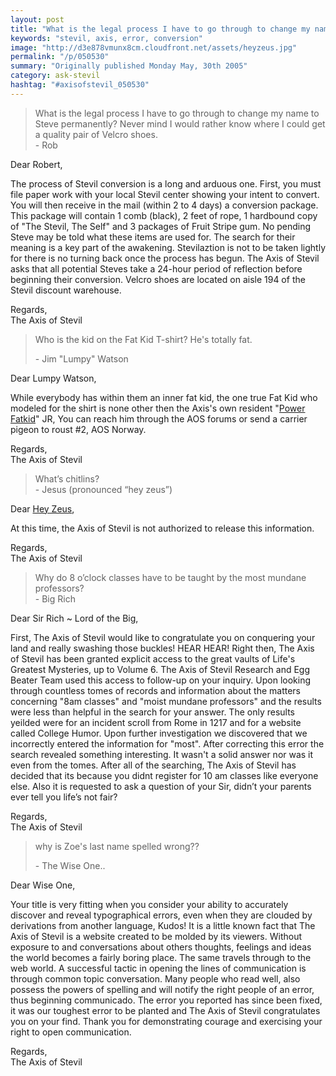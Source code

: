 ```yaml
---
layout: post
title: "What is the legal process I have to go through to change my name to Steve permanently? Never mind I would rather know where I could get a quality pair of Velcro shoes."
keywords: "stevil, axis, error, conversion"
image: "http://d3e878vmunx8cm.cloudfront.net/assets/heyzeus.jpg"
permalink: "/p/050530"
summary: "Originally published Monday May, 30th 2005"
category: ask-stevil
hashtag: "#axisofstevil_050530"
---
```


> What is the legal process I have to go through to change my name to Steve permanently? Never mind I would rather know where I could get a quality pair of Velcro shoes.   
> \- Rob

Dear Robert,

The process of Stevil conversion is a long and arduous one. First, you must file paper work with your local Stevil center showing your intent to convert. You will then receive in the mail (within 2 to 4 days) a conversion package. This package will contain 1 comb (black), 2 feet of rope, 1 hardbound copy of "The Stevil, The Self" and 3 packages of Fruit Stripe gum. No pending Steve may be told what these items are used for. The search for their meaning is a key part of the awakening. Stevilaztion is not to be taken lightly for there is no turning back once the process has begun. The Axis of Stevil asks that all potential Steves take a 24-hour period of reflection before beginning their conversion. Velcro shoes are located on aisle 194 of the Stevil discount warehouse.

Regards,  
The Axis of Stevil

> Who is the kid on the Fat Kid T-shirt? He's totally fat.
> 
> \- Jim "Lumpy" Watson

Dear Lumpy Watson,

While everybody has within them an inner fat kid, the one true Fat Kid who modeled for the shirt is none other then the Axis's own resident "[Power Fatkid](/phpBB2/profile.php?mode=viewprofile&u=20 "Power Fatkid")" JR, You can reach him through the AOS forums or send a carrier pigeon to roust #2, AOS Norway.

Regards,  
The Axis of Stevil

> What’s chitlins?  
> \- Jesus (pronounced “hey zeus”)

Dear [Hey Zeus](http://d3e878vmunx8cm.cloudfront.net/assets/heyzeus.jpg "Hey Zeus"),

At this time, the Axis of Stevil is not authorized to release this information.

Regards,  
The Axis of Stevil

> Why do 8 o’clock classes have to be taught by the most mundane professors?  
> \- Big Rich

Dear Sir Rich ~ Lord of the Big,

First, The Axis of Stevil would like to congratulate you on conquering your land and really swashing those buckles! HEAR HEAR! Right then, The Axis of Stevil has been granted explicit access to the great vaults of Life's Greatest Mysteries, up to Volume 6. The Axis of Stevil Research and Egg Beater Team used this access to follow-up on your inquiry. Upon looking through countless tomes of records and information about the matters concerning "8am classes" and "moist mundane professors" and the results were less than helpful in the search for your answer. The only results yeilded were for an incident scroll from Rome in 1217 and for a website called College Humor. Upon further investigation we discovered that we incorrectly entered the information for "most". After correcting this error the search revealed something interesting. It wasn't a solid answer nor was it even from the tomes. After all of the searching, The Axis of Stevil has decided that its because you didnt register for 10 am classes like everyone else. Also it is requested to ask a question of your Sir, didn’t your parents ever tell you life’s not fair?

Regards,  
The Axis of Stevil

> why is Zoe's last name spelled wrong??
> 
> \- The Wise One..

Dear Wise One,

Your title is very fitting when you consider your ability to accurately discover and reveal typographical errors, even when they are clouded by derivations from another language, Kudos! It is a little known fact that The Axis of Stevil is a website created to be molded by its viewers. Without exposure to and conversations about others thoughts, feelings and ideas the world becomes a fairly boring place. The same travels through to the web world. A successful tactic in opening the lines of communication is through common topic conversation. Many people who read well, also possess the powers of spelling and will notify the right people of an error, thus beginning communicado. The error you reported has since been fixed, it was our toughest error to be planted and The Axis of Stevil congratulates you on your find. Thank you for demonstrating courage and exercising your right to open communication.

Regards,  
The Axis of Stevil
